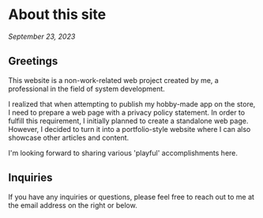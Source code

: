 # About this site

_September 23, 2023_

## Greetings

This website is a non-work-related web project created by me, a professional in the field of system development.

I realized that when attempting to publish my hobby-made app on the store, I need to prepare a web page with a privacy policy statement.
In order to fulfill this requirement, I initially planned to create a standalone web page. However, I decided to turn it into a portfolio-style website where I can also showcase other articles and content.

I'm looking forward to sharing various 'playful' accomplishments here.

## Inquiries

If you have any inquiries or questions, please feel free to reach out to me at the email address on the right or below.
